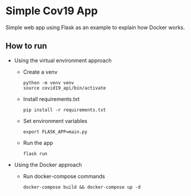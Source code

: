 # Simple Cov19 App

Simple web app using Flask as an example to explain how Docker works.

## How to run

- Using the virtual environment approach
  - Create a venv
    ```
    python -m venv venv
    source covid19_api/bin/activate
    ```
  - Install requirements.txt
    ```
    pip install -r requirements.txt
    ```
  - Set environment variables
    ```
    export FLASK_APP=main.py
    ```
  - Run the app
    ```
    flask run
    ```

- Using the Docker approach
  - Run docker-compose commands
    ```
    docker-compose build && docker-compose up -d
    ```